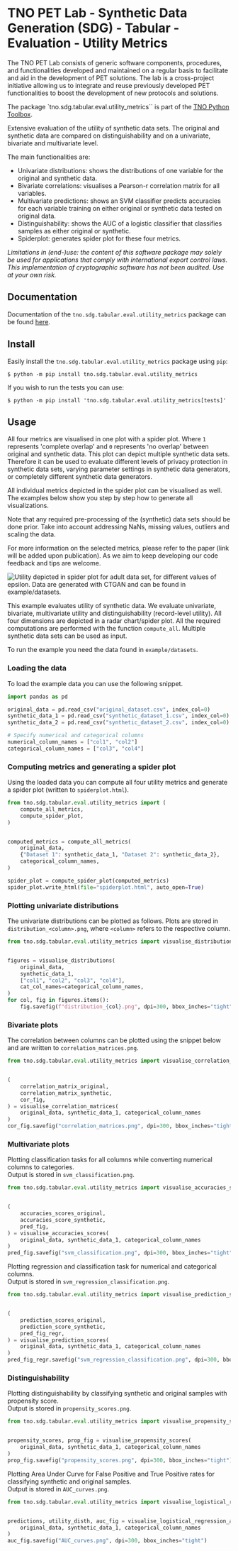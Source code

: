 # TNO PET Lab - Synthetic Data Generation (SDG) - Tabular - Evaluation - Utility Metrics

The TNO PET Lab consists of generic software components, procedures, and
functionalities developed and maintained on a regular basis to facilitate and
aid in the development of PET solutions. The lab is a cross-project initiative
allowing us to integrate and reuse previously developed PET functionalities to
boost the development of new protocols and solutions.

The package `tno.sdg.tabular.eval.utility_metrics`` is part of the
[TNO Python Toolbox](https://github.com/TNO-PET).

Extensive evaluation of the utility of synthetic data sets. The original and
synthetic data are compared on distinguishability and on a univariate, bivariate
and multivariate level.

The main functionalities are:

- Univariate distributions: shows the distributions of one variable for the
  original and synthetic data.
- Bivariate correlations: visualises a Pearson-r correlation matrix for all
  variables.
- Multivariate predictions: shows an SVM classifier predicts accuracies for each
  variable training on either original or synthetic data tested on original
  data.
- Distinguishability: shows the AUC of a logistic classifier that classifies
  samples as either original or synthetic.
- Spiderplot: generates spider plot for these four metrics.

_Limitations in (end-)use: the content of this software package may solely be
used for applications that comply with international export control laws._  
_This implementation of cryptographic software has not been audited. Use at your
own risk._

## Documentation

Documentation of the `tno.sdg.tabular.eval.utility_metrics` package can be found
[here](https://docs.pet.tno.nl/sdg/tabular/eval/utility_metrics/0.3.0).

## Install

Easily install the `tno.sdg.tabular.eval.utility_metrics` package using `pip`:

```console
$ python -m pip install tno.sdg.tabular.eval.utility_metrics
```

If you wish to run the tests you can use:

```console
$ python -m pip install 'tno.sdg.tabular.eval.utility_metrics[tests]'
```

## Usage

All four metrics are visualised in one plot with a spider plot. Where `1`
represents 'complete overlap' and `0` represents 'no overlap' between original
and synthetic data. This plot can depict multiple synthetic data sets. Therefore
it can be used to evaluate different levels of privacy protection in synthetic
data sets, varying parameter settings in synthetic data generators, or
completely different synthetic data generators.

All individual metrics depicted in the spider plot can be visualised as well.
The examples below show you step by step how to generate all visualizations.

Note that any required pre-processing of the (synthetic) data sets should be
done prior. Take into account addressing NaNs, missing values, outliers and
scaling the data.

For more information on the selected metrics, please refer to the paper (link
will be added upon publication). As we aim to keep developing our code feedback
and tips are welcome.

![Utility depicted in spider plot for adult data set, for different values of epsilon. Data are generated with CTGAN and can be found in example/datasets.](example/spider_plot.png)

This example evaluates utility of synthetic data. We evaluate univariate,
bivariate, multivariate utility and distinguishability (record-level utility).
All four dimensions are depicted in a radar chart/spider plot. All the required
computations are performed with the function `compute_all`. Multiple synthetic
data sets can be used as input.

To run the example you need the data found in `example/datasets`.

### Loading the data

To load the example data you can use the following snippet.

```python
import pandas as pd

original_data = pd.read_csv("original_dataset.csv", index_col=0)
synthetic_data_1 = pd.read_csv("synthetic_dataset_1.csv", index_col=0)
synthetic_data_2 = pd.read_csv("synthetic_dataset_2.csv", index_col=0)

# Specify numerical and categorical columns
numerical_column_names = ["col1", "col2"]
categorical_column_names = ["col3", "col4"]
```

### Computing metrics and generating a spider plot

Using the loaded data you can compute all four utility metrics and generate a
spider plot (written to `spiderplot.html`).

```python
from tno.sdg.tabular.eval.utility_metrics import (
    compute_all_metrics,
    compute_spider_plot,
)


computed_metrics = compute_all_metrics(
    original_data,
    {"Dataset 1": synthetic_data_1, "Dataset 2": synthetic_data_2},
    categorical_column_names,
)

spider_plot = compute_spider_plot(computed_metrics)
spider_plot.write_html(file="spiderplot.html", auto_open=True)
```

### Plotting univariate distributions

The univariate distributions can be plotted as follows. Plots are stored in
`distribution_<column>.png`, where `<column>` refers to the respective column.

```python
from tno.sdg.tabular.eval.utility_metrics import visualise_distributions


figures = visualise_distributions(
    original_data,
    synthetic_data_1,
    ["col1", "col2", "col3", "col4"],
    cat_col_names=categorical_column_names,
)
for col, fig in figures.items():
    fig.savefig(f"distribution_{col}.png", dpi=300, bbox_inches="tight")
```

### Bivariate plots

The correlation between columns can be plotted using the snippet below and are
written to `correlation_matrices.png`.

```python
from tno.sdg.tabular.eval.utility_metrics import visualise_correlation_matrices


(
    correlation_matrix_original,
    correlation_matrix_synthetic,
    cor_fig,
) = visualise_correlation_matrices(
    original_data, synthetic_data_1, categorical_column_names
)
cor_fig.savefig("correlation_matrices.png", dpi=300, bbox_inches="tight")
```

### Multivariate plots

Plotting classification tasks for all columns while converting numerical columns
to categories.  
Output is stored in `svm_classification.png`.

```python
from tno.sdg.tabular.eval.utility_metrics import visualise_accuracies_scores


(
    accuracies_scores_original,
    accuracies_score_synthetic,
    pred_fig,
) = visualise_accuracies_scores(
    original_data, synthetic_data_1, categorical_column_names
)
pred_fig.savefig("svm_classification.png", dpi=300, bbox_inches="tight")
```

Plotting regression and classification task for numerical and categorical
columns.  
Output is stored in `svm_regression_classification.png`.

```python
from tno.sdg.tabular.eval.utility_metrics import visualise_prediction_scores


(
    prediction_scores_original,
    prediction_score_synthetic,
    pred_fig_regr,
) = visualise_prediction_scores(
    original_data, synthetic_data_1, categorical_column_names
)
pred_fig_regr.savefig("svm_regression_classification.png", dpi=300, bbox_inches="tight")
```

### Distinguishability

Plotting distinguishability by classifying synthetic and original samples with
propensity score.  
Output is stored in `propensity_scores.png`.

```python
from tno.sdg.tabular.eval.utility_metrics import visualise_propensity_scores


propensity_scores, prop_fig = visualise_propensity_scores(
    original_data, synthetic_data_1, categorical_column_names
)
prop_fig.savefig("propensity_scores.png", dpi=300, bbox_inches="tight")
```

Plotting Area Under Curve for False Positive and True Positive rates for
classifying synthetic and original samples.  
Output is stored in `AUC_curves.png`.

```python
from tno.sdg.tabular.eval.utility_metrics import visualise_logistical_regression_auc


predictions, utility_disth, auc_fig = visualise_logistical_regression_auc(
    original_data, synthetic_data_1, categorical_column_names
)
auc_fig.savefig("AUC_curves.png", dpi=300, bbox_inches="tight")
```

